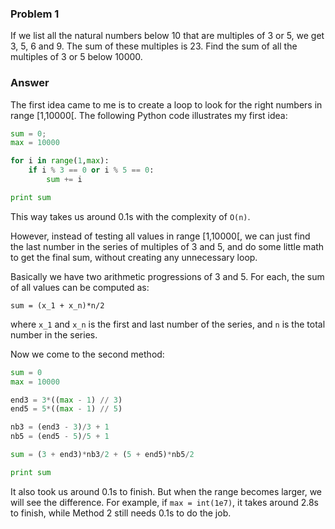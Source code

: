 ### Problem 1

If we list all the natural numbers below 10 that are multiples of 3 or 5, we get 3, 5, 6 and 9. The sum of these multiples is 23.
Find the sum of all the multiples of 3 or 5 below 10000.


### Answer

The first idea came to me is to create a loop to look for the right numbers in range [1,10000[. The following Python code illustrates my first idea:


```python
sum = 0;
max = 10000

for i in range(1,max):
	if i % 3 == 0 or i % 5 == 0:
		sum += i

print sum

```

This way takes us around 0.1s with the complexity of `O(n)`.

However, instead of testing all values in range [1,10000[, we can just find the last number in the series of multiples of 3 and 5, and do some little math to get the final sum, without creating any unnecessary loop.

Basically we have two arithmetic progressions of 3 and 5. For each, the sum of all values can be computed as:

`sum = (x_1 + x_n)*n/2`

where `x_1` and `x_n` is the first and last number of the series, and `n` is the total number in the series.

Now we come to the second method:

```python
sum = 0
max = 10000

end3 = 3*((max - 1) // 3)
end5 = 5*((max - 1) // 5)

nb3 = (end3 - 3)/3 + 1
nb5 = (end5 - 5)/5 + 1

sum = (3 + end3)*nb3/2 + (5 + end5)*nb5/2

print sum
```

It also took us around 0.1s to finish. But when the range becomes larger, we will see the difference. For example, if `max = int(1e7)`, it takes around 2.8s to finish, while Method 2 still needs 0.1s to do the job.






